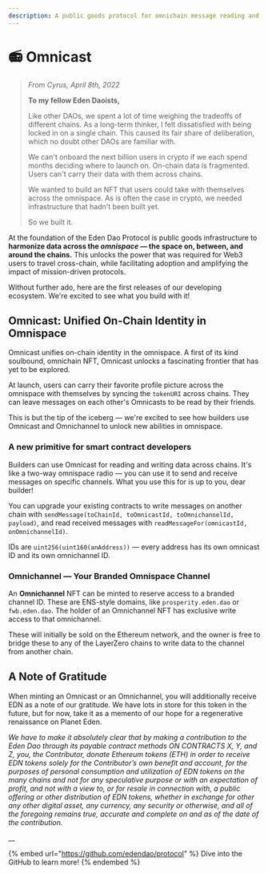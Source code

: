 ```yaml
---
description: A public goods protocol for omnichain message reading and writing.
---
```


# 📻 Omnicast

> _From Cyrus, April 8th, 2022_
>
> **To my fellow Eden Daoists,**
>
> Like other DAOs, we spent a lot of time weighing the tradeoffs of different chains. As a long-term thinker, I felt dissatisfied with being locked in on a single chain. This caused its fair share of deliberation, which no doubt other DAOs are familiar with.&#x20;
>
> We can't onboard the next billion users in crypto if we each spend months deciding where to launch on. On-chain data is fragmented. Users can't carry their data with them across chains.&#x20;
>
> We wanted to build an NFT that users could take with themselves across the omnispace. As is often the case in crypto, we needed infrastructure that hadn't been built yet.
>
> So we built it.&#x20;

At the foundation of the Eden Dao Protocol is public goods infrastructure to **harmonize data across the **_**omnispace**_** — the space on, between, and around the chains.** This unlocks the power that was required for Web3 users to travel cross-chain, while facilitating adoption and amplifying the impact of mission-driven protocols.&#x20;

Without further ado, here are the first releases of our developing ecosystem. We're excited to see what you build with it!

## **Omnicast: Unified On-Chain Identity in Omnispace**&#x20;

Omnicast unifies on-chain identity in the omnispace. A first of its kind soulbound, omnichain NFT, Omnicast unlocks a fascinating frontier that has yet to be explored.

At launch, users can carry their favorite profile picture across the omnispace with themselves by syncing the `tokenURI` across chains. They can leave messages on each other's Omnicasts to be read by their friends.

This is but the tip of the iceberg — we're excited to see how builders use Omnicast and Omnichannel to unlock new abilities in omnispace.

### A new primitive for smart contract developers

Builders can use Omnicast for reading and writing data across chains. It's like a two-way omnispace radio — you can use it to send and receive messages on specific channels. What you use this for is up to you, dear builder!&#x20;

You can upgrade your existing contracts to write messages on another chain with `sendMessage(toChainId, toOmnicastId, toOmnichannelId, payload)`, and read received messages with `readMessageFor(omnicastId, onOmnichannelId)`.

IDs are `uint256(uint160(anAddress))` — every address has its own omnicast ID and its own omnichannel ID.

### **Omnichannel — Your Branded Omnispace Channel**

An **Omnichannel** NFT can be minted to reserve access to a branded channel ID. These are ENS-style domains, like `prosperity.eden.dao` or `fwb.eden.dao`. The holder of an Omnichannel NFT has exclusive write access to that omnichannel.

These will initially be sold on the Ethereum network, and the owner is free to bridge these to any of the LayerZero chains to write data to the channel from another chain.



## A Note of Gratitude

When minting an Omnicast or an Omnichannel, you will additionally receive EDN as a note of our gratitude. We have lots in store for this token in the future, but for now, take it as a memento of our hope for a regenerative renaissance on Planet Eden.

_We have to make it absolutely clear that by making a contribution to the Eden Dao through its payable contract methods ON CONTRACTS X, Y, and Z, you, the Contributor, donate Ethereum tokens (ETH) in order to receive EDN tokens solely for the Contributor’s own benefit and account, for the purposes of personal consumption and utilization of EDN tokens on the many chains and not for any speculative purpose or with an expectation of profit, and not with a view to, or for resale in connection with, a public offering or other distribution of EDN tokens, whether in exchange for other any other digital asset, any currency, any security or otherwise, and all of the foregoing remains true, accurate and complete on and as of the date of the contribution._

__

{% embed url="https://github.com/edendao/protocol" %}
Dive into the GitHub to learn more!
{% endembed %}
